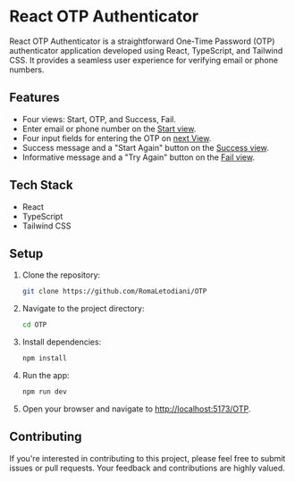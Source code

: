 # React OTP Authenticator

React OTP Authenticator is a straightforward One-Time Password (OTP) authenticator
application developed using React, TypeScript, and Tailwind CSS.
It provides a seamless user experience for verifying email or phone numbers.

## Features

- Four views: Start, OTP, and Success, Fail.
- Enter email or phone number on the [Start view](./design/1.%20StartView.png).
- Four input fields for entering the OTP on [next View](./design/2.%20EmailOTP.png).
- Success message and a "Start Again" button on the [Success view](./design//3.%20Success.png).
- Informative message and a "Try Again" button on the [Fail view](./design//5.%20FailView.png).

## Tech Stack

- React
- TypeScript
- Tailwind CSS

## Setup

1. Clone the repository:

   ```bash
   git clone https://github.com/RomaLetodiani/OTP
   ```

2. Navigate to the project directory:

   ```bash
   cd OTP
   ```

3. Install dependencies:

   ```bash
   npm install
   ```

4. Run the app:

   ```bash
   npm run dev
   ```

5. Open your browser and navigate to [http://localhost:5173/OTP](http://localhost:5173/OTP).

## Contributing

If you're interested in contributing to this project,
please feel free to submit issues or pull requests.
Your feedback and contributions are highly valued.
